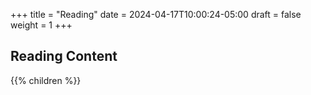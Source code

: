 +++
title = "Reading"
date = 2024-04-17T10:00:24-05:00
draft = false
weight = 1
+++

## Reading Content

{{% children %}}
